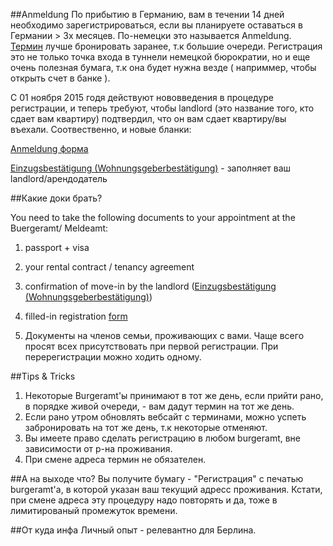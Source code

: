 ##Anmeldung
По прибытию в Германию, вам в течении 14 дней необходимо зарегистрироваться, если вы планируете оставаться в Германии > 3х месяцев.
По-немецки это называется Anmeldung. [Термин](https://service.berlin.de/dienstleistung/120686/) лучше бронировать заранее, т.к большие очереди.
Регистрация это не только точка входа в туннели немецкой бюрократии, но и еще очень полезная бумага, т.к она будет нужна везде ( наприммер, чтобы открыть счет в банке ).

C 01 ноября 2015 годя действуют нововведения в процедуре регистрации, и теперь требуют, чтобы landlord (это название того, кто сдает вам квартиру) подтвердил, что он вам сдает квартиру/вы въехали.
Соотвественно, и новые бланки:

[Anmeldung форма](http://www.berlin.de/formularserver/formular.php?402608)

[Einzugsbestätigung (Wohnungsgeberbestätigung)](http://www.berlin.de/formularserver/formular.php?402544) - заполняет ваш landlord/арендодатель

##Какие доки брать?

You need to take the following documents to your appointment at the Buergeramt/ Meldeamt:

1. passport + visa

2. your rental contract / tenancy agreement

3. confirmation of move-in by the landlord ([Einzugsbestätigung (Wohnungsgeberbestätigung)](http://www.berlin.de/formularserver/formular.php?402544))

4. filled-in registration [form](http://www.berlin.de/formularserver/formular.php?402608)

5. Документы на членов семьи, проживающих с вами. Чаще всего просят всех присутствовать при первой регистрации. При перерегистрации можно ходить одному.

##Tips & Tricks

1. Некоторые Burgeramt'ы принимают в тот же день, если прийти рано, в порядке живой очереди, - вам дадут термин на тот же день.
2. Если рано утром обновлять вебсайт с терминами, можно успеть забронировать на тот же день, т.к некоторые отменяют.
3. Вы имеете право сделать регистрацию в любом burgeramt, вне зависимости от р-на проживания.
4. При смене адреса термин не обязателен.

##А на выходе что?
Вы получите бумагу - "Регистрация" с печатью burgeramt'а, в которой указан ваш текущий адресс проживания.
Кстати, при смене адреса эту процедуру надо повторять и да, тоже в лимитированый промежуток времени.

##От куда инфа
Личный опыт - релевантно для Берлина.

